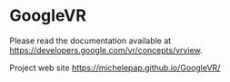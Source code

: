 # GoogleVR
Please read the documentation available at <https://developers.google.com/vr/concepts/vrview>.

Project web site <https://michelepap.github.io/GoogleVR/>

